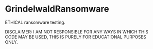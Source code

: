 # GrindelwaldRansomware

ETHICAL ransomware testing.

DISCLAIMER: I AM NOT RESPONSIBLE FOR ANY WAYS IN WHICH THIS CODE MAY BE USED, THIS IS PURELY FOR EDUCATIONAL PURPOSES ONLY.
